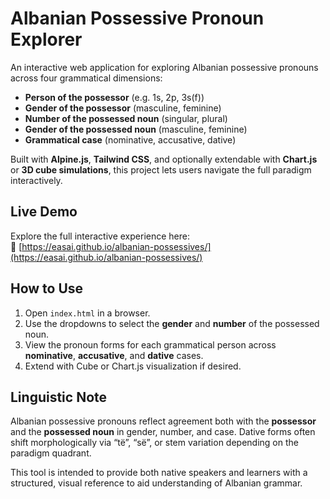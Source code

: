 # Albanian Possessive Pronoun Explorer

An interactive web application for exploring Albanian possessive pronouns across four grammatical dimensions:

- **Person of the possessor** (e.g. 1s, 2p, 3s(f))
- **Gender of the possessor** (masculine, feminine)
- **Number of the possessed noun** (singular, plural)
- **Gender of the possessed noun** (masculine, feminine)
- **Grammatical case** (nominative, accusative, dative)

Built with **Alpine.js**, **Tailwind CSS**, and optionally extendable with **Chart.js** or **3D cube simulations**, this project lets users navigate the full paradigm interactively.

## Live Demo

Explore the full interactive experience here:  
🔗 [https://easai.github.io/albanian-possessives/](https://easai.github.io/albanian-possessives/)

## How to Use

1. Open `index.html` in a browser.
2. Use the dropdowns to select the **gender** and **number** of the possessed noun.
3. View the pronoun forms for each grammatical person across **nominative**, **accusative**, and **dative** cases.
4. Extend with Cube or Chart.js visualization if desired.


## Linguistic Note

Albanian possessive pronouns reflect agreement both with the **possessor** and the **possessed noun** in gender, number, and case. Dative forms often shift morphologically via “të”, “së”, or stem variation depending on the paradigm quadrant.

This tool is intended to provide both native speakers and learners with a structured, visual reference to aid understanding of Albanian grammar.
